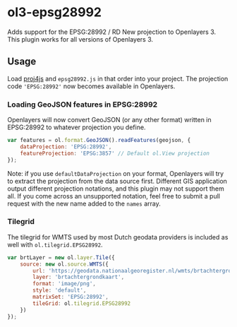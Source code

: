 # ol3-epsg28992

Adds support for the EPSG:28992 / RD New projection to Openlayers 3. This plugin works for all versions of Openlayers 3.

## Usage

Load [proj4js](http://proj4js.org/) and `epsg28992.js` in that order into your project. The projection code `'EPSG:28992'` now becomes available in Openlayers. 
 
### Loading GeoJSON features in EPSG:28992

Openlayers will now convert GeoJSON (or any other format) written in EPSG:28992 to whatever projection you define.

```javascript
var features = ol.format.GeoJSON().readFeatures(geojson, {
    dataProjection: 'EPSG:28992',
    featureProjection: 'EPSG:3857' // Default ol.View projection
});
```

Note: if you use `defaultDataProjection` on your format, Openlayers will try to extract the projection from the data source first. Different GIS application output different projection notations, and this plugin may not support them all. If you come across an unsupported notation, feel free to submit a pull request with the new name added to the `names` array.

### Tilegrid

The tilegrid for WMTS used by most Dutch geodata providers is included as well with `ol.tilegrid.EPSG28992`.

```javascript
var brtLayer = new ol.layer.Tile({
    source: new ol.source.WMTS({
        url: 'https://geodata.nationaalgeoregister.nl/wmts/brtachtergrondkaart?',
        layer: 'brtachtergrondkaart',
        format: 'image/png',
        style: 'default',
        matrixSet: 'EPSG:28992',
        tileGrid: ol.tilegrid.EPSG28992
    })
});
```